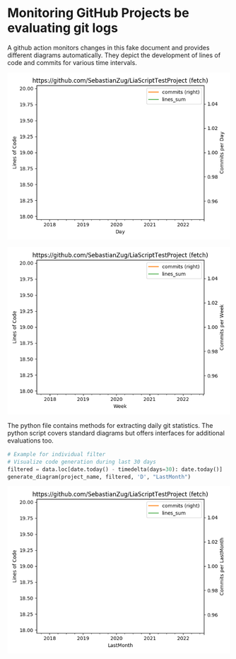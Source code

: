 # Monitoring GitHub Projects be evaluating git logs

A github action monitors changes in this fake document and provides different diagrams automatically. They depict the development of lines of code and commits for various time intervals.

![Alt text](/images/Day.png?raw=true "Daily Changes")

![Alt text](/images/Week.png?raw=true "Weekly Changes")

The python file contains methods for extracting daily git statistics. The python script covers standard diagrams but offers interfaces for additional evaluations too.

```python
# Example for individual filter
# Visualize code generation during last 30 days
filtered = data.loc[date.today() - timedelta(days=30): date.today()]
generate_diagram(project_name, filtered, 'D', "LastMonth")
```
![Alt text](/images/LastMonth.png?raw=true "Last 30 days")
